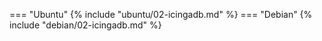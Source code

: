 === "Ubuntu"
    {% include "ubuntu/02-icingadb.md" %}
=== "Debian"
    {% include "debian/02-icingadb.md" %}
